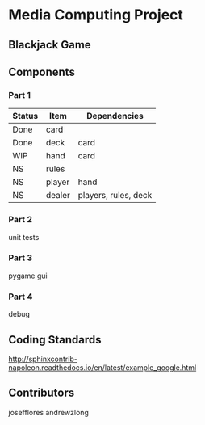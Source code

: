 # Media Computing Project

## Blackjack Game

## Components
### Part 1
Status | Item   | Dependencies
-------|--------|---
Done   | card   |
Done   | deck   | card
WIP    | hand   | card
NS     | rules  |
NS     | player | hand
NS     | dealer | players, rules, deck

### Part 2
unit tests

### Part 3
pygame gui

### Part 4
debug

## Coding Standards
http://sphinxcontrib-napoleon.readthedocs.io/en/latest/example_google.html

## Contributors
josefflores
andrewzlong






